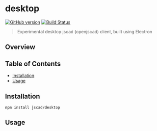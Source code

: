 # desktop

[![GitHub version](https://badge.fury.io/gh/jscad%2Fdesktop.svg)](https://badge.fury.io/gh/jscad%2Fdesktop)
[![Build Status](https://travis-ci.org/jscad/desktop.svg)](https://travis-ci.org/jscad/desktop)

> Experimental desktop jscad (openjscad) client, built using Electron

## Overview


## Table of Contents

- [Installation](#installation)
- [Usage](#usage)

## Installation

```
npm install jscad/desktop
```

## Usage


